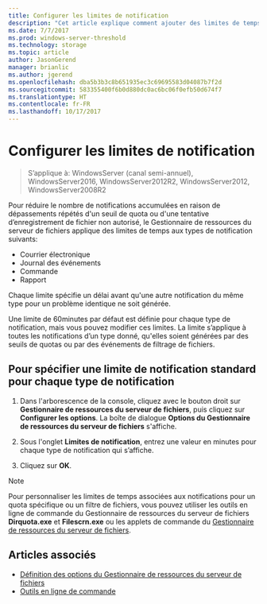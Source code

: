 ```yaml
---
title: Configurer les limites de notification
description: "Cet article explique comment ajouter des limites de temps à différents types de notification"
ms.date: 7/7/2017
ms.prod: windows-server-threshold
ms.technology: storage
ms.topic: article
author: JasonGerend
manager: brianlic
ms.author: jgerend
ms.openlocfilehash: dba5b3b3c8b651935ec3c69695583d04087b7f2d
ms.sourcegitcommit: 583355400f6b0d880dc0ac6bc06f0efb50d674f7
ms.translationtype: HT
ms.contentlocale: fr-FR
ms.lasthandoff: 10/17/2017
---
```

# <a name="configure-notification-limits"></a>Configurer les limites de notification

> S’applique à: WindowsServer (canal semi-annuel), WindowsServer2016, WindowsServer2012R2, WindowsServer2012, WindowsServer2008R2

Pour réduire le nombre de notifications accumulées en raison de dépassements répétés d'un seuil de quota ou d'une tentative d’enregistrement de fichier non autorisé, le Gestionnaire de ressources du serveur de fichiers applique des limites de temps aux types de notification suivants:

-   Courrier électronique
-   Journal des événements
-   Commande
-   Rapport

Chaque limite spécifie un délai avant qu'une autre notification du même type pour un problème identique ne soit générée.

Une limite de 60minutes par défaut est définie pour chaque type de notification, mais vous pouvez modifier ces limites. La limite s’applique à toutes les notifications d’un type donné, qu'elles soient générées par des seuils de quotas ou par des événements de filtrage de fichiers.

## <a name="to-specify-a-standard-notification-limit-for-each-notification-type"></a>Pour spécifier une limite de notification standard pour chaque type de notification

1.  Dans l'arborescence de la console, cliquez avec le bouton droit sur **Gestionnaire de ressources du serveur de fichiers**, puis cliquez sur **Configurer les options**. La boîte de dialogue **Options du Gestionnaire de ressources du serveur de fichiers** s'affiche.

2.  Sous l'onglet **Limites de notification**, entrez une valeur en minutes pour chaque type de notification qui s’affiche.

3.  Cliquez sur **OK**.

> [!Note]
> Pour personnaliser les limites de temps associées aux notifications pour un quota spécifique ou un filtre de fichiers, vous pouvez utiliser les outils en ligne de commande du Gestionnaire de ressources du serveur de fichiers **Dirquota.exe** et **Filescrn.exe** ou les applets de commande du [Gestionnaire de ressources du serveur de fichiers](https://technet.microsoft.com/itpro/powershell/windows/fileserverresourcemanager/fileserverresourcemanager).

## <a name="see-also"></a>Articles associés

-   [Définition des options du Gestionnaire de ressources du serveur de fichiers](setting-file-server-resource-manager-options.md)
-   [Outils en ligne de commande](command-line-tools.md)
